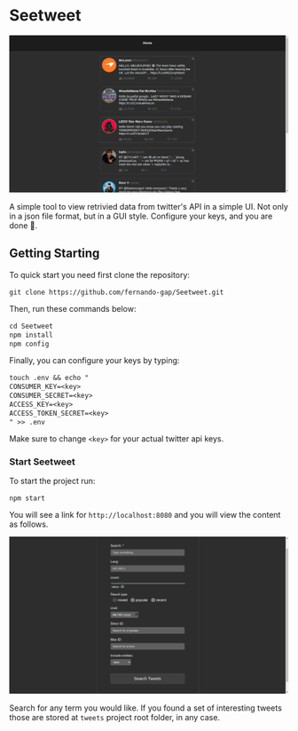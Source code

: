 # Seetweet

<img src="/img/tweets_interface.png">

A simple tool to view retrivied data from twitter's API in a simple UI. Not only in a json file format, but in a GUI style. Configure your keys, and you are done 🚀.

## Getting Starting
To quick start you need first clone the repository:
```shell
git clone https://github.com/fernando-gap/Seetweet.git
```

Then, run these commands below:
```shell
cd Seetweet
npm install
npm config
```

Finally, you can configure your keys by typing:
```shell
touch .env && echo "
CONSUMER_KEY=<key>
CONSUMER_SECRET=<key>
ACCESS_KEY=<key>
ACCESS_TOKEN_SECRET=<key>
" >> .env
```

Make sure to change `<key>` for your actual twitter api keys.

### Start Seetweet
To start the project run:
```shell
npm start
```

You will see a link for `http://localhost:8080` and you will view the content as follows.

<img src="/img/form_interface.png">

Search for any term you would like. If you found a set of interesting tweets those are stored at `tweets` project root folder, in any case.
